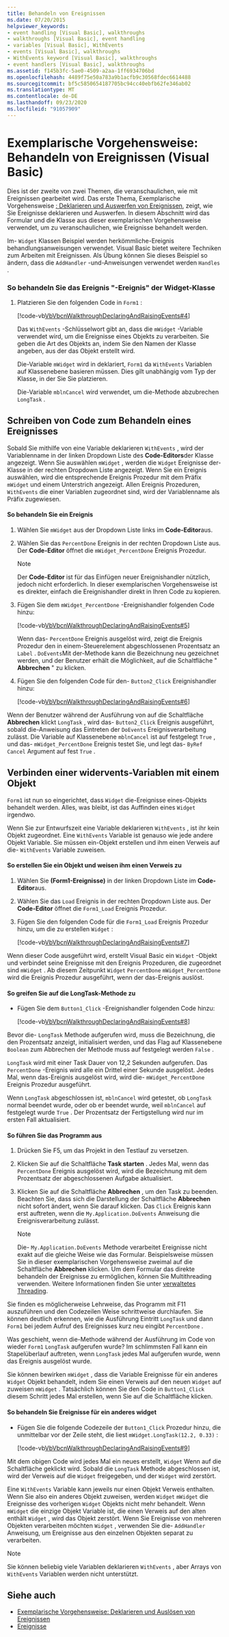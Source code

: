 ```yaml
---
title: Behandeln von Ereignissen
ms.date: 07/20/2015
helpviewer_keywords:
- event handling [Visual Basic], walkthroughs
- walkthroughs [Visual Basic], event handling
- variables [Visual Basic], WithEvents
- events [Visual Basic], walkthroughs
- WithEvents keyword [Visual Basic], walkthroughs
- event handlers [Visual Basic], walkthroughs
ms.assetid: f145b3fc-5ae0-4509-a2aa-1ff6934706bd
ms.openlocfilehash: 4489f75e50a783a9b1acfb9c30568fdec6614488
ms.sourcegitcommit: bf5c5850654187705bc94cc40ebfb62fe346ab02
ms.translationtype: MT
ms.contentlocale: de-DE
ms.lasthandoff: 09/23/2020
ms.locfileid: "91057909"
---
```

# <a name="walkthrough-handling-events-visual-basic"></a>Exemplarische Vorgehensweise: Behandeln von Ereignissen (Visual Basic)

Dies ist der zweite von zwei Themen, die veranschaulichen, wie mit Ereignissen gearbeitet wird. Das erste Thema, Exemplarische Vorgehensweise [: Deklarieren und Auswerfen von Ereignissen](walkthrough-declaring-and-raising-events.md), zeigt, wie Sie Ereignisse deklarieren und Auswerfen. In diesem Abschnitt wird das Formular und die Klasse aus dieser exemplarischen Vorgehensweise verwendet, um zu veranschaulichen, wie Ereignisse behandelt werden.  
  
 Im- `Widget` Klassen Beispiel werden herkömmliche-Ereignis behandlungsanweisungen verwendet. Visual Basic bietet weitere Techniken zum Arbeiten mit Ereignissen. Als Übung können Sie dieses Beispiel so ändern, dass die `AddHandler` -und-Anweisungen verwendet werden `Handles` .  
  
### <a name="to-handle-the-percentdone-event-of-the-widget-class"></a>So behandeln Sie das Ereignis "-Ereignis" der Widget-Klasse  
  
1. Platzieren Sie den folgenden Code in `Form1` :  
  
     [!code-vb[VbVbcnWalkthroughDeclaringAndRaisingEvents#4](~/samples/snippets/visualbasic/VS_Snippets_VBCSharp/VbVbcnWalkthroughDeclaringAndRaisingEvents/VB/Form1.vb#4)]  
  
     Das `WithEvents` -Schlüsselwort gibt an, dass die `mWidget` -Variable verwendet wird, um die Ereignisse eines Objekts zu verarbeiten. Sie geben die Art des Objekts an, indem Sie den Namen der Klasse angeben, aus der das Objekt erstellt wird.  
  
     Die-Variable `mWidget` wird in deklariert, `Form1` da `WithEvents` Variablen auf Klassenebene basieren müssen. Dies gilt unabhängig vom Typ der Klasse, in der Sie Sie platzieren.  
  
     Die-Variable `mblnCancel` wird verwendet, um die-Methode abzubrechen `LongTask` .  
  
## <a name="writing-code-to-handle-an-event"></a>Schreiben von Code zum Behandeln eines Ereignisses  

 Sobald Sie mithilfe von eine Variable deklarieren `WithEvents` , wird der Variablenname in der linken Dropdown Liste des **Code-Editors**der Klasse angezeigt. Wenn Sie auswählen `mWidget` , werden die `Widget` Ereignisse der-Klasse in der rechten Dropdown Liste angezeigt. Wenn Sie ein Ereignis auswählen, wird die entsprechende Ereignis Prozedur mit dem Präfix `mWidget` und einem Unterstrich angezeigt. Allen Ereignis Prozeduren, `WithEvents` die einer Variablen zugeordnet sind, wird der Variablenname als Präfix zugewiesen.  
  
#### <a name="to-handle-an-event"></a>So behandeln Sie ein Ereignis  
  
1. Wählen Sie `mWidget` aus der Dropdown Liste links im **Code-Editor**aus.  
  
2. Wählen Sie das `PercentDone` Ereignis in der rechten Dropdown Liste aus. Der **Code-Editor** öffnet die `mWidget_PercentDone` Ereignis Prozedur.  
  
    > [!NOTE]
    > Der **Code-Editor** ist für das Einfügen neuer Ereignishandler nützlich, jedoch nicht erforderlich. In dieser exemplarischen Vorgehensweise ist es direkter, einfach die Ereignishandler direkt in Ihren Code zu kopieren.  
  
3. Fügen Sie dem `mWidget_PercentDone` -Ereignishandler folgenden Code hinzu:  
  
     [!code-vb[VbVbcnWalkthroughDeclaringAndRaisingEvents#5](~/samples/snippets/visualbasic/VS_Snippets_VBCSharp/VbVbcnWalkthroughDeclaringAndRaisingEvents/VB/Form1.vb#5)]  
  
     Wenn das- `PercentDone` Ereignis ausgelöst wird, zeigt die Ereignis Prozedur den in einem-Steuerelement abgeschlossenen Prozentsatz an `Label` . `DoEvents`Mit der-Methode kann die Bezeichnung neu gezeichnet werden, und der Benutzer erhält die Möglichkeit, auf die Schaltfläche " **Abbrechen** " zu klicken.  
  
4. Fügen Sie den folgenden Code für den- `Button2_Click` Ereignishandler hinzu:  
  
     [!code-vb[VbVbcnWalkthroughDeclaringAndRaisingEvents#6](~/samples/snippets/visualbasic/VS_Snippets_VBCSharp/VbVbcnWalkthroughDeclaringAndRaisingEvents/VB/Form1.vb#6)]  
  
 Wenn der Benutzer während der Ausführung von auf die Schaltfläche **Abbrechen** klickt `LongTask` , wird das- `Button2_Click` Ereignis ausgeführt, sobald die-Anweisung das Eintreten der `DoEvents` Ereignisverarbeitung zulässt. Die Variable auf Klassenebene `mblnCancel` ist auf festgelegt `True` , und das- `mWidget_PercentDone` Ereignis testet Sie, und legt das- `ByRef Cancel` Argument auf fest `True` .  
  
## <a name="connecting-a-withevents-variable-to-an-object"></a>Verbinden einer widervents-Variablen mit einem Objekt  

 `Form1` ist nun so eingerichtet, dass `Widget` die-Ereignisse eines-Objekts behandelt werden. Alles, was bleibt, ist das Auffinden eines `Widget` irgendwo.  
  
 Wenn Sie zur Entwurfszeit eine Variable deklarieren `WithEvents` , ist ihr kein Objekt zugeordnet. Eine `WithEvents` Variable ist genauso wie jede andere Objekt Variable. Sie müssen ein-Objekt erstellen und ihm einen Verweis auf die- `WithEvents` Variable zuweisen.  
  
#### <a name="to-create-an-object-and-assign-a-reference-to-it"></a>So erstellen Sie ein Objekt und weisen ihm einen Verweis zu  
  
1. Wählen Sie **(Form1-Ereignisse)** in der linken Dropdown Liste im **Code-Editor**aus.  
  
2. Wählen Sie das `Load` Ereignis in der rechten Dropdown Liste aus. Der **Code-Editor** öffnet die `Form1_Load` Ereignis Prozedur.  
  
3. Fügen Sie den folgenden Code für die `Form1_Load` Ereignis Prozedur hinzu, um die zu erstellen `Widget` :  
  
     [!code-vb[VbVbcnWalkthroughDeclaringAndRaisingEvents#7](~/samples/snippets/visualbasic/VS_Snippets_VBCSharp/VbVbcnWalkthroughDeclaringAndRaisingEvents/VB/Form1.vb#7)]  
  
 Wenn dieser Code ausgeführt wird, erstellt Visual Basic ein `Widget` -Objekt und verbindet seine Ereignisse mit den Ereignis Prozeduren, die zugeordnet sind `mWidget` . Ab diesem Zeitpunkt `Widget` `PercentDone` `mWidget_PercentDone` wird die Ereignis Prozedur ausgeführt, wenn der das-Ereignis auslöst.  
  
#### <a name="to-call-the-longtask-method"></a>So greifen Sie auf die LongTask-Methode zu  
  
- Fügen Sie dem `Button1_Click` -Ereignishandler folgenden Code hinzu:  
  
     [!code-vb[VbVbcnWalkthroughDeclaringAndRaisingEvents#8](~/samples/snippets/visualbasic/VS_Snippets_VBCSharp/VbVbcnWalkthroughDeclaringAndRaisingEvents/VB/Form1.vb#8)]  
  
 Bevor die- `LongTask` Methode aufgerufen wird, muss die Bezeichnung, die den Prozentsatz anzeigt, initialisiert werden, und das Flag auf Klassenebene `Boolean` zum Abbrechen der Methode muss auf festgelegt werden `False` .  
  
 `LongTask` wird mit einer Task Dauer von 12,2 Sekunden aufgerufen. Das `PercentDone` -Ereignis wird alle ein Drittel einer Sekunde ausgelöst. Jedes Mal, wenn das-Ereignis ausgelöst wird, wird die- `mWidget_PercentDone` Ereignis Prozedur ausgeführt.  
  
 Wenn `LongTask` abgeschlossen ist, `mblnCancel` wird getestet, ob `LongTask` normal beendet wurde, oder ob er beendet wurde, weil `mblnCancel` auf festgelegt wurde `True` . Der Prozentsatz der Fertigstellung wird nur im ersten Fall aktualisiert.  
  
#### <a name="to-run-the-program"></a>So führen Sie das Programm aus  
  
1. Drücken Sie F5, um das Projekt in den Testlauf zu versetzen.  
  
2. Klicken Sie auf die Schaltfläche **Task starten** . Jedes Mal, wenn das `PercentDone` Ereignis ausgelöst wird, wird die Bezeichnung mit dem Prozentsatz der abgeschlossenen Aufgabe aktualisiert.  
  
3. Klicken Sie auf die Schaltfläche **Abbrechen** , um den Task zu beenden. Beachten Sie, dass sich die Darstellung der Schaltfläche **Abbrechen** nicht sofort ändert, wenn Sie darauf klicken. Das `Click` Ereignis kann erst auftreten, wenn die `My.Application.DoEvents` Anweisung die Ereignisverarbeitung zulässt.  
  
    > [!NOTE]
    > Die- `My.Application.DoEvents` Methode verarbeitet Ereignisse nicht exakt auf die gleiche Weise wie das Formular. Beispielsweise müssen Sie in dieser exemplarischen Vorgehensweise zweimal auf die Schaltfläche **Abbrechen** klicken. Um dem Formular das direkte behandeln der Ereignisse zu ermöglichen, können Sie Multithreading verwenden. Weitere Informationen finden Sie unter [verwaltetes Threading](../../../../standard/threading/index.md).
  
 Sie finden es möglicherweise Lehrweise, das Programm mit F11 auszuführen und den Codezeilen Weise schrittweise durchlaufen. Sie können deutlich erkennen, wie die Ausführung Eintritt `LongTask` und dann `Form1` bei jedem Aufruf des Ereignisses kurz neu eingibt `PercentDone` .  
  
 Was geschieht, wenn die-Methode während der Ausführung im Code von wieder `Form1` `LongTask` aufgerufen wurde? Im schlimmsten Fall kann ein Stapelüberlauf auftreten, wenn `LongTask` jedes Mal aufgerufen wurde, wenn das Ereignis ausgelöst wurde.  
  
 Sie können bewirken `mWidget` , dass die Variable Ereignisse für ein anderes `Widget` Objekt behandelt, indem Sie einen Verweis auf den neuen `Widget` auf zuweisen `mWidget` . Tatsächlich können Sie den Code in `Button1_Click` diesem Schritt jedes Mal erstellen, wenn Sie auf die Schaltfläche klicken.  
  
#### <a name="to-handle-events-for-a-different-widget"></a>So behandeln Sie Ereignisse für ein anderes widget  
  
- Fügen Sie die folgende Codezeile der `Button1_Click` Prozedur hinzu, die unmittelbar vor der Zeile steht, die liest `mWidget.LongTask(12.2, 0.33)` :  
  
     [!code-vb[VbVbcnWalkthroughDeclaringAndRaisingEvents#9](~/samples/snippets/visualbasic/VS_Snippets_VBCSharp/VbVbcnWalkthroughDeclaringAndRaisingEvents/VB/Form1.vb#9)]  
  
 Mit dem obigen Code wird jedes Mal ein neues erstellt, `Widget` Wenn auf die Schaltfläche geklickt wird. Sobald die `LongTask` Methode abgeschlossen ist, wird der Verweis auf die `Widget` freigegeben, und der `Widget` wird zerstört.  
  
 Eine `WithEvents` Variable kann jeweils nur einen Objekt Verweis enthalten. Wenn Sie also ein anderes Objekt zuweisen, werden `Widget` `mWidget` die Ereignisse des vorherigen `Widget` Objekts nicht mehr behandelt. Wenn `mWidget` die einzige Objekt Variable ist, die einen Verweis auf den alten enthält `Widget` , wird das Objekt zerstört. Wenn Sie Ereignisse von mehreren Objekten verarbeiten möchten `Widget` , verwenden Sie die- `AddHandler` Anweisung, um Ereignisse aus den einzelnen Objekten separat zu verarbeiten.  
  
> [!NOTE]
> Sie können beliebig viele Variablen deklarieren `WithEvents` , aber Arrays von `WithEvents` Variablen werden nicht unterstützt.  
  
## <a name="see-also"></a>Siehe auch

- [Exemplarische Vorgehensweise: Deklarieren und Auslösen von Ereignissen](walkthrough-declaring-and-raising-events.md)
- [Ereignisse](index.md)
